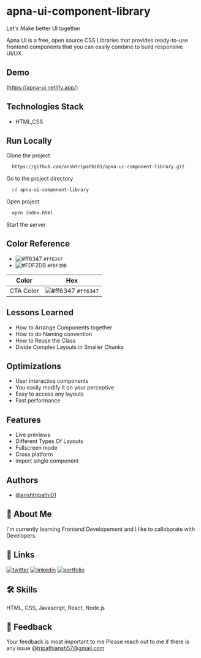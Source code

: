 # apna-ui-component-library
Let's Make better UI together

Apna UI is a free, open source CSS Libraries that provides 
ready-to-use frontend components that you can easily 
combine to build responsive UI/UX. 

## Demo

(https://apna-ui.netlify.app/)

## Technologies Stack

- HTML,CSS


## Run Locally

Clone the project

```bash
  https://github.com/anshtripathi01/apna-ui-component-library.git
```

Go to the project directory

```bash
  cd apna-ui-component-library
```

Open project

```bash
  open index.html
```

Start the server

## Color Reference
- ![#ff6347](https://via.placeholder.com/15/ff6347/000000?text=+) `#ff6347`
- ![#FDF2DB](https://via.placeholder.com/15/FDF2DB/000000?text=+) `#FDF2DB`


| Color             | Hex                                                                |
| ----------------- | ------------------------------------------------------------------ |
| CTA Color | ![#ff6347](https://via.placeholder.com/15/ff6347/000000?text=+) `#ff6347`|


## Lessons Learned 
- How to Arrange Components together
- How to do Naming convention
- How to Reuse the Class
- Divide Complex Layouts in Smaller Chunks


## Optimizations

- User interactive components
- You easily modify it on your perceptive
- Easy to access any layouts
- Fast performance



## Features

- Live previews
- Different Types Of Layouts
- Fullscreen mode
- Cross platform
- import single component

## Authors
- [@anshtripathi01](https://www.github.com/anshtripathi01)

## 🚀 About Me
I'm currently learning Frontend Developement and I like to calloborate with Developers.


## 🔗 Links
[![twitter](https://img.shields.io/badge/twitter-1DA1F2?style=for-the-badge&logo=twitter&logoColor=white)](https://twitter.com/ansh_tripathi01)
[![linkedin](https://img.shields.io/badge/linkedin-0A66C2?style=for-the-badge&logo=linkedin&logoColor=white)](https://www.linkedin.com/in/anshtripathi01/)
[![portfolio](https://img.shields.io/badge/my_portfolio-ff6347?style=for-the-badge&logo=ko-fi&logoColor=white)](https://anshtripathi-portfolio.netlify.app/)


## 🛠 Skills
HTML, CSS, Javascript, React, Node.js

## 📝 Feedback
Your feedback is most important to me Please reach out to me if there is any issue @tripathiansh57@gmail.com
